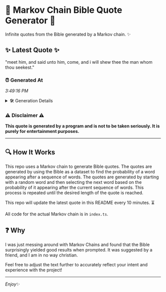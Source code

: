# 📖 Markov Chain Bible Quote Generator 📖

Infinite quotes from the Bible generated by a Markov chain. ✨

## ✨ Latest Quote ✨
"meet him, and said unto him, come, and i will shew thee the man whom thou seekest."

### ⏰ Generated At
*3:49:16 PM*

<details>
    <summary>🛠️ Generation Details</summary>
    <p>
        <strong>🌱 Seed:</strong> meet<br>
        <strong>🔄 Iterations:</strong> 16<br>
        <strong>📜 Context History:</strong><br>[ meet ]: him,<br>[ meet, him, ]: and<br>[ meet, him,, and ]: said<br>[ meet, him,, and, said ]: unto<br>[ meet, him,, and, said, unto ]: him,<br>[ meet, him,, and, said, unto, him, ]: come,<br>[ him,, and, said, unto, him,, come, ]: and<br>[ and, said, unto, him,, come,, and ]: i<br>[ said, unto, him,, come,, and, i ]: will<br>[ unto, him,, come,, and, i, will ]: shew<br>[ him,, come,, and, i, will, shew ]: thee<br>[ come,, and, i, will, shew, thee ]: the<br>[ and, i, will, shew, thee, the ]: man<br>[ i, will, shew, thee, the, man ]: whom<br>[ will, shew, thee, the, man, whom ]: thou<br>[ shew, thee, the, man, whom, thou ]: seekest.<br>
    </p>
</details>

### ⚠️ Disclaimer ⚠️
**This quote is generated by a program and is not to be taken seriously. It is purely for entertainment purposes.**

---

## 🔍 How It Works

This repo uses a Markov chain to generate Bible quotes. The quotes are generated by using the Bible as a dataset to find the probability of a word appearing after a sequence of words. The quotes are generated by starting with a random word and then selecting the next word based on the probability of it appearing after the current sequence of words. This process is repeated until the desired length of the quote is reached.

This repo will update the latest quote in this README every 10 minutes. ⏳

All code for the actual Markov chain is in `index.ts`.

## ❓ Why

I was just messing around with Markov Chains and found that the Bible surprisingly yielded good results when prompted. 
It was suggested by a friend, and I am in no way christian.

Feel free to adjust the text further to accurately reflect your intent and experience with the project!

---

*Enjoy*✨
